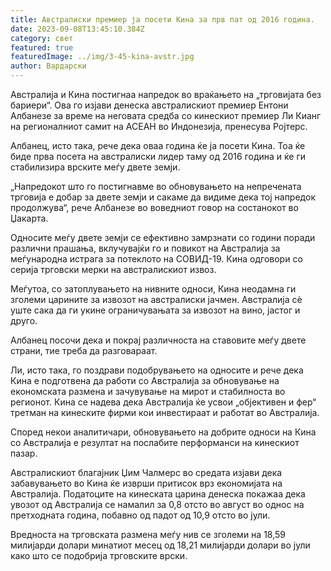 ```yaml
---
title: Австралиски премиер ја посети Кина за прв пат од 2016 година.
date: 2023-09-08T13:45:10.384Z
category: свет
featured: true
featuredImage: ../img/3-45-kina-avstr.jpg
author: Вардарски
---
```

Австралија и Кина постигнаа напредок во враќањето на „трговијата без бариери“. Ова го изјави денеска австралискиот премиер Ентони Албанезе за време на неговата средба со кинескиот премиер Ли Кианг на регионалниот самит на АСЕАН во Индонезија, пренесува Ројтерс.

Албанец, исто така, рече дека оваа година ќе ја посети Кина. Тоа ќе биде прва посета на австралиски лидер таму од 2016 година и ќе ги стабилизира врските меѓу двете земји.

„Напредокот што го постигнавме во обновувањето на непречената трговија е добар за двете земји и сакаме да видиме дека тој напредок продолжува“, рече Албанезе во воведниот говор на состанокот во Џакарта.

Односите меѓу двете земји се ефективно замрзнати со години поради различни прашања, вклучувајќи го и повикот на Австралија за меѓународна истрага за потеклото на СОВИД-19. Кина одговори со серија трговски мерки на австралискиот извоз.

Меѓутоа, со затоплувањето на нивните односи, Кина неодамна ги зголеми царините за извозот на австралиски јачмен. Австралија сè уште сака да ги укине ограничувањата за извозот на вино, јастог и друго.

Албанец посочи дека и покрај различноста на ставовите меѓу двете страни, тие треба да разговараат.

Ли, исто така, го поздрави подобрувањето на односите и рече дека Кина е подготвена да работи со Австралија за обновување на економската размена и зачувување на мирот и стабилноста во регионот. Кина се надева дека Австралија ќе усвои „објективен и фер“ третман на кинеските фирми кои инвестираат и работат во Австралија.

Според некои аналитичари, обновувањето на добрите односи на Кина со Австралија е резултат на послабите перформанси на кинескиот пазар.

Австралискиот благајник Џим Чалмерс во средата изјави дека забавувањето во Кина ќе изврши притисок врз економијата на Австралија. Податоците на кинеската царина денеска покажаа дека увозот од Австралија се намалил за 0,8 отсто во август во однос на претходната година, побавно од падот од 10,9 отсто во јули.

Вредноста на трговската размена меѓу нив се зголеми на 18,59 милијарди долари минатиот месец од 18,21 милијарди долари во јули како што се подобрија трговските врски.